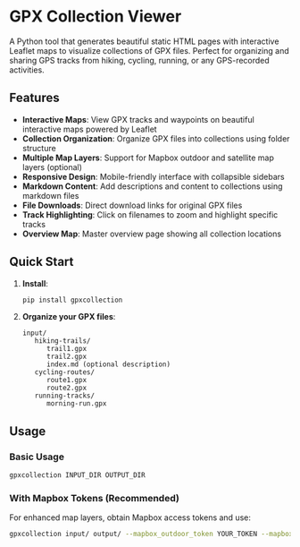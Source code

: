 # GPX Collection Viewer

A Python tool that generates beautiful static HTML pages with interactive
Leaflet maps to visualize collections of GPX files. Perfect for organizing and
sharing GPS tracks from hiking, cycling, running, or any GPS-recorded
activities.

## Features

- **Interactive Maps**: View GPX tracks and waypoints on beautiful interactive maps powered by Leaflet
- **Collection Organization**: Organize GPX files into collections using folder structure
- **Multiple Map Layers**: Support for Mapbox outdoor and satellite map layers (optional)
- **Responsive Design**: Mobile-friendly interface with collapsible sidebars
- **Markdown Content**: Add descriptions and content to collections using markdown files
- **File Downloads**: Direct download links for original GPX files
- **Track Highlighting**: Click on filenames to zoom and highlight specific tracks
- **Overview Map**: Master overview page showing all collection locations

## Quick Start

1. **Install**:
   ```bash
   pip install gpxcollection
   ```

2. **Organize your GPX files**:
   ```
   input/
      hiking-trails/
         trail1.gpx
         trail2.gpx
         index.md (optional description)
      cycling-routes/
         route1.gpx
         route2.gpx
      running-tracks/
         morning-run.gpx
   ```

## Usage

### Basic Usage

```bash
gpxcollection INPUT_DIR OUTPUT_DIR
```

### With Mapbox Tokens (Recommended)

For enhanced map layers, obtain Mapbox access tokens and use:

```bash
gpxcollection input/ output/ --mapbox_outdoor_token YOUR_TOKEN --mapbox_satellite_token YOUR_TOKEN
```
